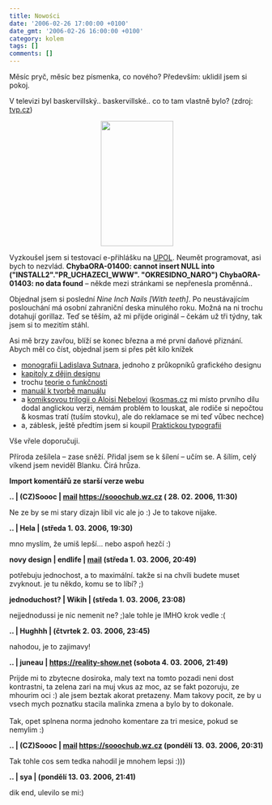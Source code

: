 ```yaml
---
title: Nowości
date: '2006-02-26 17:00:00 +0100'
date_gmt: '2006-02-26 16:00:00 +0100'
category: kolem
tags: []
comments: []
---
```

<p>Měsíc pryč, měsíc bez písmenka, co nového? Především: uklidil jsem si pokoj.</p>
<p>V televizi byl baskervillský.. baskervillské.. co to tam vlastně bylo? (zdroj:
<a href="https://www.tvp.cz">tvp.cz</a>)</p>
<p style="text-align: center;"><img src="/assets/migrated/old-images/hound.jpg" height="247" width="143"></p>
<p>Vyzkoušel jsem si testovací e-přihlášku na <a href="https://www.upol.cz">UPOL</a>.
Neumět programovat, asi bych to nezvlád. <strong>ChybaORA-01400: cannot insert NULL
into ("INSTALL2"."PR_UCHAZECI_WWW". "OKRESIDNO_NARO") ChybaORA-01403: no data found</strong>
&ndash; někde mezi stránkami se nepřenesla proměnná..</p>
<p>Objednal jsem si poslední <em>Nine Inch Nails [With teeth]</em>. Po neustávajícím
poslouchání má osobní zahraniční deska minulého roku.
Možná na ni trochu dotahují gorillaz. Teď se těším, až mi přijde originál &ndash;
čekám už tři týdny, tak jsem si to mezitím stáhl.</p>
<p>Asi mě brzy zavřou, blíží se konec března a mé první daňové přiznání. Abych
měl co číst, objednal jsem si přes pět kilo knížek</p>
<ul>
<li><a href="https://www.kosmas.cz/knihy/104473/ladislav-sutnar-design-in-action/">monografii
Ladislava Sutnara,</a> jednoho z průkopníků grafického designu</li>
<li><a href="https://www.kosmas.cz/knihy/125211/kapitoly-z-dejin-designu/">kapitoly z dějin designu</a></li>
<li>trochu <a href="https://www.kosmas.cz/knihy/121103/tak-nam-pry-forma-sleduje-funkci/">teorie o funkčnosti</a></li>
<li><a href="https://font.cz/font/ci-set.html">manuál k tvorbě manuálu</a></li>
<li>a <a href="https://www.kosmas.cz/knihy/108205/bily-potok-alois-nebel-1/">komiksovou trilogii o
Aloisi Nebelovi</a> (<a href="https://www.kosmas.cz">kosmas.cz</a> mi místo prvního dílu
dodal anglickou verzi, nemám problém to louskat, ale rodiče si nepočtou
&amp; kosmas tratí (tuším stovku), ale do reklamace se mi teď vůbec
nechce)</li>
<li>a, záblesk, ještě předtím jsem si koupil
<a href="https://www.typo.cz/typokniha/index.html">Praktickou typografii</a></li>
</ul>
<p>Vše vřele doporučuji.</p>
<p>Příroda zešílela &ndash; zase sněží. Přidal jsem se k šílení &ndash; učím se.
A šílím, celý víkend jsem neviděl Blanku. Čirá hrůza.</p>
<div class="import-komentaru">
<p><strong>Import komentářů ze starší verze webu</strong></p>
<div class="comment">
<p style="font-weight:bold"><span class="compredmet">..</span> | <span class="comname">(CZ)Soooc</span> |  <a href="mailto:xsoc@post.cz">mail</a>  <a href="https://sooochub.wz.cz">https://sooochub.wz.cz</a> (&nbsp;28.&nbsp;02.&nbsp;2006,&nbsp;11:30)</p>
<p>Ne ze by se mi stary dizajn libil vic ale jo :) Je to takove nijake. </p>
</div>
<div class="comment">
<p style="font-weight:bold"><span class="compredmet">..</span> | <span class="comname">Hela</span> | (středa&nbsp;1.&nbsp;03.&nbsp;2006,&nbsp;19:30)</p>
<p>mno myslím, že umiš lepší... nebo aspoň hezčí :) </p>
</div>
<div class="comment">
<p style="font-weight:bold"><span class="compredmet">novy design</span> | <span class="comname">endlife</span> |  <a href="mailto:jan.martinek@post.cz">mail</a> (středa&nbsp;1.&nbsp;03.&nbsp;2006,&nbsp;20:49)</p>
<p>potřebuju jednochost, a to maximální. takže si na chvíli budete muset zvyknout. je tu někdo, komu se to líbí? ;) </p>
</div>
<div class="comment">
<p style="font-weight:bold"><span class="compredmet">jednoduchost?</span> | <span class="comname">Wikih</span> | (středa&nbsp;1.&nbsp;03.&nbsp;2006,&nbsp;23:08)</p>
<p>nejjednodussi je nic nemenit ne? ;)ale tohle je IMHO krok vedle :( </p>
</div>
<div class="comment">
<p style="font-weight:bold"><span class="compredmet">..</span> | <span class="comname">Hughhh</span> | (čtvrtek&nbsp;2.&nbsp;03.&nbsp;2006,&nbsp;23:45)</p>
<p>nahodou, je to zajimavy! </p>
</div>
<div class="comment">
<p style="font-weight:bold"><span class="compredmet">..</span> | <span class="comname">juneau</span> |  <a href="https://reality-show.net">https://reality-show.net</a> (sobota&nbsp;4.&nbsp;03.&nbsp;2006,&nbsp;21:49)</p>
<p>Prijde mi to zbytecne dosiroka, maly text na tomto pozadi neni dost kontrastni, ta zelena zari na muj vkus az moc, az se fakt pozoruju, ze mhourim oci :) ale jsem beztak akorat pretazeny. Mam takovy pocit, ze by u vsech mych poznatku stacila malinka zmena a bylo by to dokonale. <br>  <br> Tak, opet splnena norma jednoho komentare za tri mesice, pokud se nemylim :) </p>
</div>
<div class="comment">
<p style="font-weight:bold"><span class="compredmet">..</span> | <span class="comname">(CZ)Soooc</span> |  <a href="mailto:xsoc@post.cz">mail</a>  <a href="https://sooochub.wz.cz">https://sooochub.wz.cz</a> (pondělí&nbsp;13.&nbsp;03.&nbsp;2006,&nbsp;20:31)</p>
<p>Tak tohle cos sem tedka nahodil je mnohem lepsi :))) </p>
</div>
<div class="comment">
<p style="font-weight:bold"><span class="compredmet">..</span> | <span class="comname">sya</span> | (pondělí&nbsp;13.&nbsp;03.&nbsp;2006,&nbsp;21:41)</p>
<p>dik end, ulevilo se mi:) </p>
</div>
</div>
